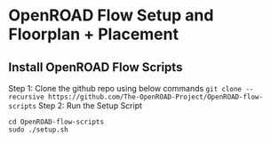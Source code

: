 # OpenROAD Flow Setup and Floorplan + Placement

## Install OpenROAD Flow Scripts
Step 1: Clone the github repo using below commands
`git clone --recursive https://github.com/The-OpenROAD-Project/OpenROAD-flow-scripts`
Step 2: Run the Setup Script
```
cd OpenROAD-flow-scripts
sudo ./setup.sh
```

